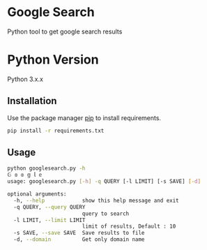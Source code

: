 # Google Search
Python tool to get google search results

# Python Version

Python 3.x.x

## Installation

Use the package manager [pip](https://pip.pypa.io/en/stable/) to install requirements.

```bash
pip install -r requirements.txt
```

## Usage

```bash
python googlesearch.py -h
𝔾 𝕠 𝕠 𝕘 𝕝 𝕖
usage: googlesearch.py [-h] -q QUERY [-l LIMIT] [-s SAVE] [-d]

optional arguments:
  -h, --help            show this help message and exit
  -q QUERY, --query QUERY
                        query to search
  -l LIMIT, --limit LIMIT
                        limit of results, Default : 10
  -s SAVE, --save SAVE  Save results to file
  -d, --domain          Get only domain name
```
